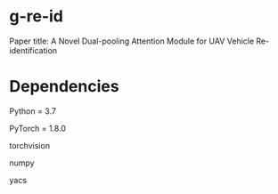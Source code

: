 # g-re-id
Paper title:  A Novel Dual-pooling Attention Module for UAV Vehicle Re-identification

# Dependencies
Python = 3.7

PyTorch = 1.8.0

torchvision

numpy

yacs 
